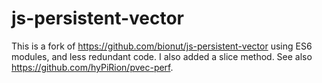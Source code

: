 # js-persistent-vector

This is a fork of https://github.com/bionut/js-persistent-vector using ES6 modules, and less redundant code. I also added a slice method.
See also https://github.com/hyPiRion/pvec-perf.
